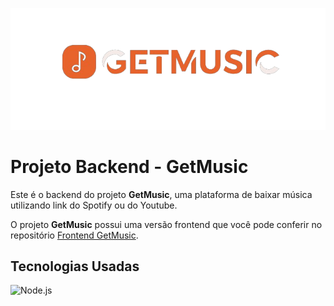 ![GM logo](https://github.com/bevly0101/frontend_gm/blob/main/public/images/logo_getmusic.png?raw=true)

# Projeto Backend - GetMusic

Este é o backend do projeto **GetMusic**, uma plataforma de baixar música utilizando link do Spotify ou do Youtube.

O projeto **GetMusic** possui uma versão frontend que você pode conferir no repositório [Frontend GetMusic](https://github.com/bevly0101/get_music_frontend).

## Tecnologias Usadas

![Node.js](https://img.shields.io/badge/Node.js-%20-brightgreen?logo=node.js&logoColor=white)

